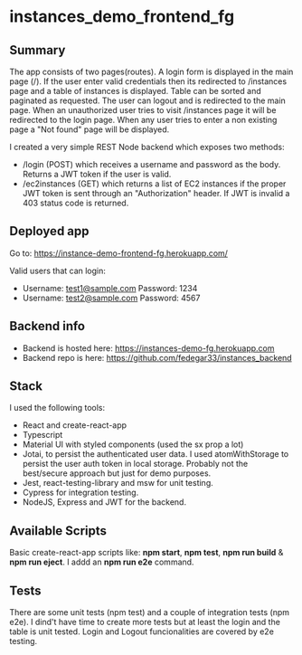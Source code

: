 # instances_demo_frontend_fg

## Summary

The app consists of two pages(routes).
A login form is displayed in the main page (/). If the user enter valid credentials then its redirected to /instances page
and a table of instances is displayed. Table can be sorted and paginated as requested.
The user can logout and is redirected to the main page.
When an unauthorized user tries to visit /instances page it will be redirected to the login page.
When any user tries to enter a non existing page a "Not found" page will be displayed.

I created a very simple REST Node backend which exposes two methods:

- /login (POST) which receives a username and password as the body. Returns a JWT token if the user is valid.
- /ec2instances (GET) which returns a list of EC2 instances if the proper JWT token is sent through an "Authorization" header. If JWT is invalid a 403 status code is returned.

## Deployed app

Go to: https://instance-demo-frontend-fg.herokuapp.com/

Valid users that can login:

- Username: test1@sample.com Password: 1234
- Username: test2@sample.com Password: 4567

## Backend info

- Backend is hosted here: https://instances-demo-fg.herokuapp.com
- Backend repo is here: https://github.com/fedegar33/instances_backend

## Stack

I used the following tools:

- React and create-react-app
- Typescript
- Material UI with styled components (used the sx prop a lot)
- Jotai, to persist the authenticated user data. I used atomWithStorage to persist the user auth token in local storage. Probably not the best/secure approach but just for demo purposes.
- Jest, react-testing-library and msw for unit testing.
- Cypress for integration testing.
- NodeJS, Express and JWT for the backend.

## Available Scripts

Basic create-react-app scripts like: **npm start**, **npm test**, **npm run build** & **npm run eject**. I addd an **npm run e2e** command.

## Tests

There are some unit tests (npm test) and a couple of integration tests (npm e2e).
I dind't have time to create more tests but at least the login and the table is unit tested.
Login and Logout funcionalities are covered by e2e testing.
